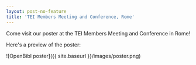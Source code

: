 ```yaml
---
layout: post-no-feature
title: 'TEI Members Meeting and Conference, Rome'
---
```


Come visit our poster at the TEI Members Meeting and Conference in Rome!

Here's a preview of the poster:

![OpenBibl poster]({{ site.baseurl }}/images/poster.png)
